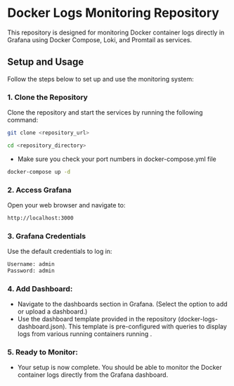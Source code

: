 # Docker Logs Monitoring Repository

This repository is designed for monitoring Docker container logs directly in Grafana using Docker Compose, Loki, and Promtail as services.

## Setup and Usage

Follow the steps below to set up and use the monitoring system:

### 1. Clone the Repository

Clone the repository and start the services by running the following command:

```bash
git clone <repository_url>
```
```bash
cd <repository_directory>
```
* Make sure you check your port numbers in docker-compose.yml file
```bash
docker-compose up -d
```

### 2. Access Grafana
Open your web browser and navigate to:
```bash
http://localhost:3000
```
### 3. Grafana Credentials
Use the default credentials to log in:
```bash
Username: admin
Password: admin
```

### 4. Add Dashboard:
* Navigate to the dashboards section in Grafana.
(Select the option to add or upload a dashboard.)
* Use the dashboard template provided in the repository (docker-logs-dashboard.json). This template is pre-configured with queries to display logs from various running containers running .

### 5. Ready to Monitor:
* Your setup is now complete. You should be able to monitor the Docker container logs directly from the Grafana dashboard.
